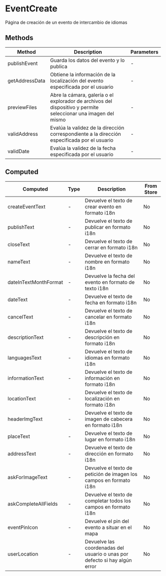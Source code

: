 # EventCreate

Página de creación de un evento de intercambio de idiomas

## Methods

<!-- @vuese:EventCreate:methods:start -->
|Method|Description|Parameters|
|---|---|---|
|publishEvent|Guarda los datos del evento y lo publica|-|
|getAddressData|Obtiene la información de la localización del evento especificada por el usuario|-|
|previewFiles|Abre la cámara, galería o el explorador de archivos del dispositivo y permite seleccionar una imagen del mismo|-|
|validAddress|Evalúa la validez de la dirección correspondiente a la dirección especificada por el usuario|-|
|validDate|Evalúa la validez de la fecha especificada por el usuario|-|

<!-- @vuese:EventCreate:methods:end -->


## Computed

<!-- @vuese:EventCreate:computed:start -->
|Computed|Type|Description|From Store|
|---|---|---|---|
|createEventText|-|Devuelve el texto de crear evento en formato i18n|No|
|publishText|-|Devuelve el texto de publicar en formato i18n|No|
|closeText|-|Devuelve el texto de cerrar en formato i18n|No|
|nameText|-|Devuelve el texto de nombre en formato i18n|No|
|dateInTextMonthFormat|-|Devuelve la fecha del evento en formato de texto i18n|No|
|dateText|-|Devuelve el texto de fecha en formato i18n|No|
|cancelText|-|Devuelve el texto de cancelar en formato i18n|No|
|descriptionText|-|Devuelve el texto de descripción en formato i18n|No|
|languagesText|-|Devuelve el texto de idiomas en formato i18n|No|
|informationText|-|Devuelve el texto de información en formato i18n|No|
|locationText|-|Devuelve el texto de localización en formato i18n|No|
|headerImgText|-|Devuelve el texto de imagen de cabecera en formato i18n|No|
|placeText|-|Devuelve el texto de lugar en formato i18n|No|
|addressText|-|Devuelve el texto de dirección en formato i18n|No|
|askForImageText|-|Devuelve el texto de petición de imagen los campos en formato i18n|No|
|askCompleteAllFields|-|Devuelve el texto de completar todos los campos en formato i18n|No|
|eventPinIcon|-|Devuelve el pin del evento a situar en el mapa|No|
|userLocation|-|Devuelve las coordenadas del usuario o unas por defecto si hay algún error|No|

<!-- @vuese:EventCreate:computed:end -->


